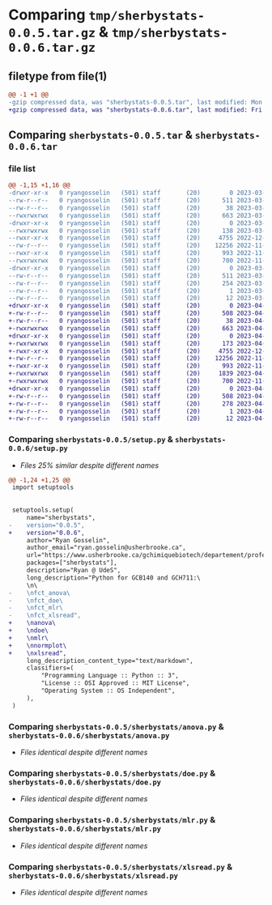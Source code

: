 # Comparing `tmp/sherbystats-0.0.5.tar.gz` & `tmp/sherbystats-0.0.6.tar.gz`

## filetype from file(1)

```diff
@@ -1 +1 @@
-gzip compressed data, was "sherbystats-0.0.5.tar", last modified: Mon Mar 27 15:13:29 2023, max compression
+gzip compressed data, was "sherbystats-0.0.6.tar", last modified: Fri Apr 14 13:32:14 2023, max compression
```

## Comparing `sherbystats-0.0.5.tar` & `sherbystats-0.0.6.tar`

### file list

```diff
@@ -1,15 +1,16 @@
-drwxr-xr-x   0 ryangosselin   (501) staff       (20)        0 2023-03-27 15:13:29.448999 sherbystats-0.0.5/
--rw-r--r--   0 ryangosselin   (501) staff       (20)      511 2023-03-27 15:13:29.448668 sherbystats-0.0.5/PKG-INFO
--rw-r--r--   0 ryangosselin   (501) staff       (20)       38 2023-03-27 15:13:29.449139 sherbystats-0.0.5/setup.cfg
--rwxrwxrwx   0 ryangosselin   (501) staff       (20)      663 2023-03-27 15:12:38.000000 sherbystats-0.0.5/setup.py
-drwxr-xr-x   0 ryangosselin   (501) staff       (20)        0 2023-03-27 15:13:29.445748 sherbystats-0.0.5/sherbystats/
--rwxrwxrwx   0 ryangosselin   (501) staff       (20)      138 2023-03-20 18:15:45.000000 sherbystats-0.0.5/sherbystats/__init__.py
--rwxr-xr-x   0 ryangosselin   (501) staff       (20)     4755 2022-12-02 18:57:23.000000 sherbystats-0.0.5/sherbystats/anova.py
--rw-r--r--   0 ryangosselin   (501) staff       (20)    12256 2022-11-28 21:45:55.000000 sherbystats-0.0.5/sherbystats/doe.py
--rwxr-xr-x   0 ryangosselin   (501) staff       (20)      993 2022-11-28 21:46:07.000000 sherbystats-0.0.5/sherbystats/mlr.py
--rwxrwxrwx   0 ryangosselin   (501) staff       (20)      700 2022-11-28 21:46:48.000000 sherbystats-0.0.5/sherbystats/xlsread.py
-drwxr-xr-x   0 ryangosselin   (501) staff       (20)        0 2023-03-27 15:13:29.447962 sherbystats-0.0.5/sherbystats.egg-info/
--rw-r--r--   0 ryangosselin   (501) staff       (20)      511 2023-03-27 15:13:29.000000 sherbystats-0.0.5/sherbystats.egg-info/PKG-INFO
--rw-r--r--   0 ryangosselin   (501) staff       (20)      254 2023-03-27 15:13:29.000000 sherbystats-0.0.5/sherbystats.egg-info/SOURCES.txt
--rw-r--r--   0 ryangosselin   (501) staff       (20)        1 2023-03-27 15:13:29.000000 sherbystats-0.0.5/sherbystats.egg-info/dependency_links.txt
--rw-r--r--   0 ryangosselin   (501) staff       (20)       12 2023-03-27 15:13:29.000000 sherbystats-0.0.5/sherbystats.egg-info/top_level.txt
+drwxr-xr-x   0 ryangosselin   (501) staff       (20)        0 2023-04-14 13:32:14.764653 sherbystats-0.0.6/
+-rw-r--r--   0 ryangosselin   (501) staff       (20)      508 2023-04-14 13:32:14.764260 sherbystats-0.0.6/PKG-INFO
+-rw-r--r--   0 ryangosselin   (501) staff       (20)       38 2023-04-14 13:32:14.764832 sherbystats-0.0.6/setup.cfg
+-rwxrwxrwx   0 ryangosselin   (501) staff       (20)      663 2023-04-14 13:28:30.000000 sherbystats-0.0.6/setup.py
+drwxr-xr-x   0 ryangosselin   (501) staff       (20)        0 2023-04-14 13:32:14.760538 sherbystats-0.0.6/sherbystats/
+-rwxrwxrwx   0 ryangosselin   (501) staff       (20)      173 2023-04-14 13:30:30.000000 sherbystats-0.0.6/sherbystats/__init__.py
+-rwxr-xr-x   0 ryangosselin   (501) staff       (20)     4755 2022-12-02 18:57:23.000000 sherbystats-0.0.6/sherbystats/anova.py
+-rw-r--r--   0 ryangosselin   (501) staff       (20)    12256 2022-11-28 21:45:55.000000 sherbystats-0.0.6/sherbystats/doe.py
+-rwxr-xr-x   0 ryangosselin   (501) staff       (20)      993 2022-11-28 21:46:07.000000 sherbystats-0.0.6/sherbystats/mlr.py
+-rwxrwxrwx   0 ryangosselin   (501) staff       (20)     1839 2023-04-14 13:29:38.000000 sherbystats-0.0.6/sherbystats/normplot.py
+-rwxrwxrwx   0 ryangosselin   (501) staff       (20)      700 2022-11-28 21:46:48.000000 sherbystats-0.0.6/sherbystats/xlsread.py
+drwxr-xr-x   0 ryangosselin   (501) staff       (20)        0 2023-04-14 13:32:14.763620 sherbystats-0.0.6/sherbystats.egg-info/
+-rw-r--r--   0 ryangosselin   (501) staff       (20)      508 2023-04-14 13:32:14.000000 sherbystats-0.0.6/sherbystats.egg-info/PKG-INFO
+-rw-r--r--   0 ryangosselin   (501) staff       (20)      278 2023-04-14 13:32:14.000000 sherbystats-0.0.6/sherbystats.egg-info/SOURCES.txt
+-rw-r--r--   0 ryangosselin   (501) staff       (20)        1 2023-04-14 13:32:14.000000 sherbystats-0.0.6/sherbystats.egg-info/dependency_links.txt
+-rw-r--r--   0 ryangosselin   (501) staff       (20)       12 2023-04-14 13:32:14.000000 sherbystats-0.0.6/sherbystats.egg-info/top_level.txt
```

### Comparing `sherbystats-0.0.5/setup.py` & `sherbystats-0.0.6/setup.py`

 * *Files 25% similar despite different names*

```diff
@@ -1,24 +1,25 @@
 import setuptools
 
 
 setuptools.setup(
     name="sherbystats",
-    version="0.0.5",
+    version="0.0.6",
     author="Ryan Gosselin",
     author_email="ryan.gosselin@usherbrooke.ca",
     url="https://www.usherbrooke.ca/gchimiquebiotech/departement/professeurs/ryan-gosselin/",
     packages=["sherbystats"],
     description="Ryan @ UdeS",
     long_description="Python for GCB140 and GCH711:\
     \n\
-    \nfct_anova\
-    \nfct_doe\
-    \nfct_mlr\
-    \nfct_xlsread",
+    \nanova\
+    \ndoe\
+    \nmlr\
+    \nnormplot\
+    \nxlsread",
     long_description_content_type="text/markdown",
     classifiers=(
         "Programming Language :: Python :: 3",
         "License :: OSI Approved :: MIT License",
         "Operating System :: OS Independent",
     ),
 )
```

### Comparing `sherbystats-0.0.5/sherbystats/anova.py` & `sherbystats-0.0.6/sherbystats/anova.py`

 * *Files identical despite different names*

### Comparing `sherbystats-0.0.5/sherbystats/doe.py` & `sherbystats-0.0.6/sherbystats/doe.py`

 * *Files identical despite different names*

### Comparing `sherbystats-0.0.5/sherbystats/mlr.py` & `sherbystats-0.0.6/sherbystats/mlr.py`

 * *Files identical despite different names*

### Comparing `sherbystats-0.0.5/sherbystats/xlsread.py` & `sherbystats-0.0.6/sherbystats/xlsread.py`

 * *Files identical despite different names*

